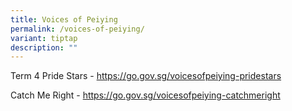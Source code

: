 ```yaml
---
title: Voices of Peiying
permalink: /voices-of-peiying/
variant: tiptap
description: ""
---
```

<p>Term 4 Pride Stars - <a href="https://go.gov.sg/voicesofpeiying-pridestars" rel="noopener noreferrer nofollow" target="_blank">https://go.gov.sg/voicesofpeiying-pridestars</a>
</p>
<p>Catch Me Right - <a href="https://go.gov.sg/voicesofpeiying-catchmeright" rel="noopener noreferrer nofollow" target="_blank">https://go.gov.sg/voicesofpeiying-catchmeright</a>
</p>
<p></p>
<p></p>
